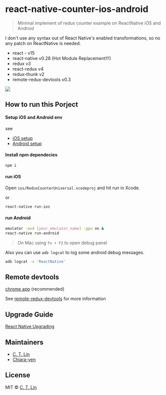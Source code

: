 # react-native-counter-ios-android

> Minimal implement of redux counter example on ReactNative iOS and Android

I don't use any syntax out of React Native's enabled transformations, so no any patch on ReactNative is needed.

- react - v15
- react-native v0.28 (Hot Module Replacement!!!)
- redux v3
- react-redux v4
- redux-thunk v2
- remote-redux-devtools v0.3

![](https://cloud.githubusercontent.com/assets/8992046/15353674/c28f295e-1d1c-11e6-8168-5b17841e2b18.png)

## How to run this Porject

#### Setup iOS and Android env

see

- [iOS setup](https://facebook.github.io/react-native/docs/getting-started.html#ios-setup)
- [Android setup](https://facebook.github.io/react-native/docs/android-setup.html#content)

#### Install npm dependecies

```sh
npm i
```

#### run iOS

Open `ios/ReduxCounterUniversal.xcodeproj` and hit run in Xcode.

or

```sh
react-native run-ios
```


#### run Android

```sh
emulator -avd [your_emulator_name] -gpu on &
react-native run-android
```

> On Mac using `fn + F2` to open debug panel

Also you can use `adb logcat` to log some android debug messages.

```sh
adb logcat -s 'ReactNative'
```

## Remote devtools

[chrome app](https://chrome.google.com/webstore/detail/remotedev/faicmgpfiaijcedapokpbdejaodbelph) (recommended)

See [remote-redux-devtools](https://github.com/zalmoxisus/remote-redux-devtools) for more information

## Upgrade Guide

[React Native Upgrading](http://facebook.github.io/react-native/docs/upgrading.html)

## Maintainers

- [C. T. Lin](https://github.com/chentsulin)
- [Chiara-yen](https://github.com/Chiara-yen)


## License
MIT © [C. T. Lin](https://github.com/chentsulin)
